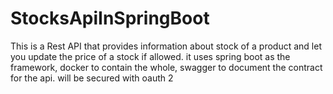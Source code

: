 # StocksApiInSpringBoot
This is a Rest API that provides information about stock of a product and let you update the price of a stock if allowed. it uses spring boot as the framework, docker to contain the whole, swagger to document the contract for the api. will be secured with oauth 2
